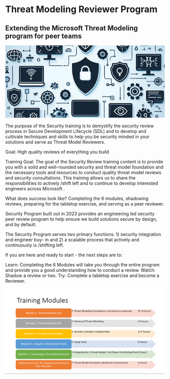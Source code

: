 # Threat Modeling Reviewer Program 
## Extending the Microsoft Threat Modeling program for peer teams
![picture 2](images/9860224bd7f53f17d102df7edba4dcac3d55c840af543448e3199a8cbf9b7d83.png)  

The purpose of the  Security training is to demystify the security review process in Secure Development Lifecycle (SDL) and to develop and cultivate techniques and skills to help you be security minded in your solutions and serve as Threat Model Reviewers.

 

Goal:  High quality reviews of everything you build

Training Goal:  The goal of the Security Review training content is to provide you with a solid and well-rounded security and threat model foundation and the necessary tools and resources to conduct quality threat model reviews and security consultations.  This training allows us to share the responsibilities to actively /shift left and to continue to develop interested engineers across Microsoft . 

 

What does success look like? Completing the 6 modules, shadowing reviews, preparing for the tabletop exercise, and serving as a peer reviewer.

 

 Security Program built out in 2023 provides  an engineering led security peer review program to help ensure we build solutions secure by design, and by default.

The  Security Program serves two primary functions: 1) security integration and engineer buy- in and 2) a scalable process that actively and continuously is /shifting left.  

 

If you are here and ready to start - the next steps are to:

Learn: Completing the 6 Modules will take you through the entire program and provide you a good understanding how to conduct a review.
Watch: Shadow a review or two.
Try: Complete a tabletop exercise and become a Reviewer.

![picture 1](images/84cdb82b10c8b6a4b7957e8c8514b8f1cb5423f11e200d48e461f4e53228c152.png)  


